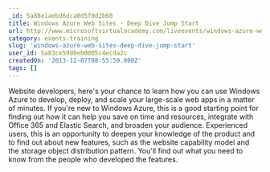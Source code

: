 ```yaml
---
_id: 5a88e1aebd6dca0d5f0d2b60
title: Windows Azure Web Sites - Deep Dive Jump Start
url: http://www.microsoftvirtualacademy.com/liveevents/windows-azure-web-sites-deep-dive-jump-start#?fbid=w5_iwLkbZhf
category: events-training
slug: 'windows-azure-web-sites-deep-dive-jump-start'
user_id: 5a83ce59d6eb0005c4ecda2c
createdOn: '2013-12-07T08:55:59.000Z'
tags: []
---
```


Website developers, here's your chance to learn how you can use Windows Azure to develop, deploy, and scale your large-scale web apps in a matter of minutes. If you're new to Windows Azure, this is a good starting point for finding out how it can help you save on time and resources, integrate with Office 365 and Elastic Search, and broaden your audience. Experienced users, this is an opportunity to deepen your knowledge of the product and to find out about new features, such as the website capability model and the storage object distribution pattern. You'll find out what you need to know from the people who developed the features.
